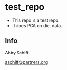 # test_repo
* This repo is a test repo.
* It does PCA on diet data.

## Info
Abby Schiff

aschiff@partners.org
